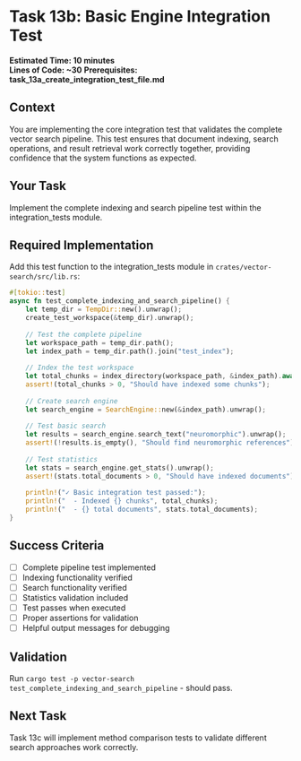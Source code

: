 # Task 13b: Basic Engine Integration Test

**Estimated Time: 10 minutes**  
**Lines of Code: ~30**
**Prerequisites: task_13a_create_integration_test_file.md**

## Context
You are implementing the core integration test that validates the complete vector search pipeline. This test ensures that document indexing, search operations, and result retrieval work correctly together, providing confidence that the system functions as expected.

## Your Task
Implement the complete indexing and search pipeline test within the integration_tests module.

## Required Implementation
Add this test function to the integration_tests module in `crates/vector-search/src/lib.rs`:

```rust
#[tokio::test]
async fn test_complete_indexing_and_search_pipeline() {
    let temp_dir = TempDir::new().unwrap();
    create_test_workspace(&temp_dir).unwrap();
    
    // Test the complete pipeline
    let workspace_path = temp_dir.path();
    let index_path = temp_dir.path().join("test_index");
    
    // Index the test workspace
    let total_chunks = index_directory(workspace_path, &index_path).await.unwrap();
    assert!(total_chunks > 0, "Should have indexed some chunks");
    
    // Create search engine
    let search_engine = SearchEngine::new(&index_path).unwrap();
    
    // Test basic search
    let results = search_engine.search_text("neuromorphic").unwrap();
    assert!(!results.is_empty(), "Should find neuromorphic references");
    
    // Test statistics
    let stats = search_engine.get_stats().unwrap();
    assert!(stats.total_documents > 0, "Should have indexed documents");
    
    println!("✓ Basic integration test passed:");
    println!("  - Indexed {} chunks", total_chunks);
    println!("  - {} total documents", stats.total_documents);
}
```

## Success Criteria
- [ ] Complete pipeline test implemented
- [ ] Indexing functionality verified
- [ ] Search functionality verified
- [ ] Statistics validation included
- [ ] Test passes when executed
- [ ] Proper assertions for validation
- [ ] Helpful output messages for debugging

## Validation
Run `cargo test -p vector-search test_complete_indexing_and_search_pipeline` - should pass.

## Next Task
Task 13c will implement method comparison tests to validate different search approaches work correctly.